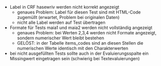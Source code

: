- Label in CRF hasewriv werden nicht korrekt angezeigt
    - genaues Problem: Label für diesen Test sind mit HTML-Code zugemüllt (erwartet, Problem bei originalen Daten)
    - nicht alle Label werden auf Test übertragen
- Formate für Tests  maia1 und maia2 werden nicht vollständig angezeigt
    -  genaues Problem: bei Werten 2,3,4 werden nicht Formate angezeigt, sondern numerischer Wert bleibt bestehen
    - GELÖST: in der Tabelle items_codes sind an diesen Stellen die numerischen Werte identisch mit den Charakterwerten
- bei nicht ausgefüllten Tests sollte auch in der Evaluierungsspalte ein Missingwert eingetragen sein (schwierig bei Textevaluierungen)
